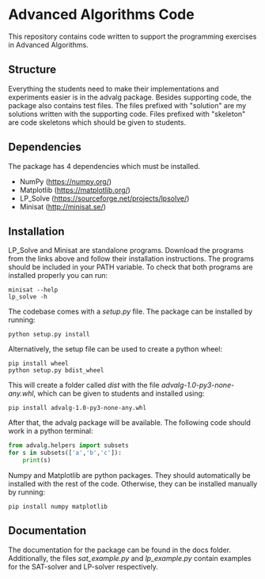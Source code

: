 # Advanced Algorithms Code

This repository contains code written to support the programming exercises in Advanced Algorithms.

## Structure
Everything the students need to make their implementations and experiments easier is in the advalg package. Besides supporting code, the package also contains test files. The files prefixed with "solution" are my solutions written with the supporting code. Files prefixed with "skeleton" are code skeletons which should be given to students.

## Dependencies

The package has 4 dependencies which must be installed.

- NumPy (https://numpy.org/)
- Matplotlib (https://matplotlib.org/)
- LP_Solve (https://sourceforge.net/projects/lpsolve/)
- Minisat (http://minisat.se/)

## Installation
LP_Solve and Minisat are standalone programs. Download the programs from the links above and follow their installation instructions. The programs should be included in your PATH variable. To check that both programs are installed properly you can run:

`minisat --help`  
`lp_solve -h`

The codebase comes with a *<nolink>setup.py</nolink>* file. The package can be installed by running:

`python setup.py install`

Alternatively, the setup file can be used to create a python wheel:

`pip install wheel`  
`python setup.py bdist_wheel`

This will create a folder called *dist* with the file *advalg-1.0-py3-none-any.whl*, which can be given to students and installed using:

`pip install advalg-1.0-py3-none-any.whl`

After that, the advalg package will be available. The following code should work in a python terminal:

```python
from advalg.helpers import subsets
for s in subsets(['a','b','c']):
    print(s)
```

Numpy and Matplotlib are python packages. They should automatically be installed with the rest of the code. Otherwise, they can be installed manually by running:

`pip install numpy matplotlib`

## Documentation
The documentation for the package can be found in the docs folder. Additionally, the files *sat_example.py* and *lp_example.py* contain examples for the SAT-solver and LP-solver respectively.
